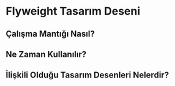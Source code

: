 # Flyweight Tasarım Deseni #


## Çalışma Mantığı Nasıl?



## Ne Zaman Kullanılır?



## İlişkili Olduğu Tasarım Desenleri Nelerdir?
